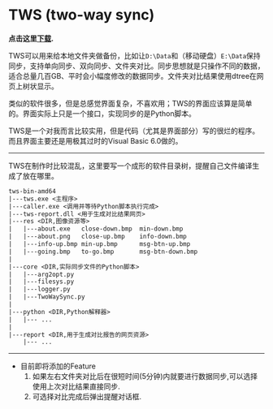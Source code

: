 # TWS (two-way sync)

**点击这里[下载](https://github.com/ricynlee/tws/releases).**

TWS可以用来给本地文件夹做备份，比如让`D:\Data`和（移动硬盘）`E:\Data`保持同步，支持单向同步、双向同步、文件夹对比。同步思想就是只操作不同的数据，适合总量几百GB、平时会小幅度修改的数据同步。文件夹对比结果使用dtree在网页上树状显示。

类似的软件很多，但是总感觉界面复杂，不喜欢用；TWS的界面应该算是简单的。界面实际上只是一个接口，实现同步的是Python脚本。

TWS是一个对我而言比较实用，但是代码（尤其是界面部分）写的很烂的程序。而且界面主要还是用极其过时的Visual Basic 6.0做的。

***

TWS在制作时比较混乱，这里要写一个成形的软件目录树，提醒自己文件编译生成了放在哪里。
```txt
tws-bin-amd64
|---tws.exe <主程序>
|---caller.exe <调用并等待Python脚本执行完成>
|---tws-report.dll <用于生成对比结果网页>
|---res <DIR,图像资源等>
|   |---about.exe   close-down.bmp  min-down.bmp
|   |---about.png   close-up.bmp    info-down.bmp
|   |---info-up.bmp min-up.bmp      msg-btn-up.bmp
|   |---going.bmp   to-go.bmp       msg-btn-down.bmp
|
|---core <DIR,实际同步文件的Python脚本>
|   |---arg2opt.py
|   |---filesys.py
|   |---logger.py
|   |---TwoWaySync.py
|
|---python <DIR,Python解释器>
|   |--- ...
|
|---report <DIR,用于生成对比报告的网页资源>
    |--- ...
```

***

* 目前即将添加的Feature  
  1. 如果左右文件夹对比后在很短时间(5分钟)内就要进行数据同步,可以选择使用上次对比结果直接同步.
  2. 可选择对比完成后弹出提醒对话框.
